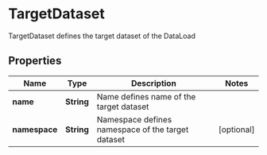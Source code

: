 

# TargetDataset

TargetDataset defines the target dataset of the DataLoad
## Properties

Name | Type | Description | Notes
------------ | ------------- | ------------- | -------------
**name** | **String** | Name defines name of the target dataset | 
**namespace** | **String** | Namespace defines namespace of the target dataset |  [optional]



